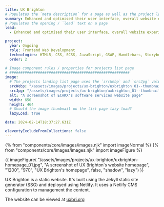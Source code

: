 ```yaml
---
title: UX Brighton
# Populates the `meta description` for a page as well as the project landing page project-specific summary
summary: Enhanced and optimised their user interface, overall website experience, developer experience, content management workflow, search and SEO.
# Populates the opening / `lead` text on a page
lead:
  - Enhanced and optimised their user interface, overall website experience, developer experience, content management workflow, search and SEO.

project:
  year: Ongoing
  role: Frontend Web Development
  technologies: HTML5, CSS, SCSS, JavaScript, GSAP, Handlebars, Storybook, Webpack, Gulp, Cypress, Umbraco, .NET Razor Views, Azure DevOps, Figma
  order: 2

# Image component rules / properties for projects list page
# #######################################################
image:
  # The projects landing list page uses the `srcWebp` and `srcJpg` values
  srcWebp: "/assets/images/projects/ux-brighton/uxbrighton_01--thumbnail.webp"
  srcJpg: "/assets/images/projects/ux-brighton/uxbrighton_01--thumbnail.jpg"
  alt: "A screenshot of ECARX's software services website page"
  width: 650
  height: 464
  # Should the image thumbnail on the list page lazy load?
  lazyLoad: true

date: 2024-02-14T18:37:27.631Z

eleventyExcludeFromCollections: false
---
```


{% from "components/core/images/images.njk" import imageNormal %}
{% from "components/core/images/images.njk" import imageFigure %}

{{ imageFigure(
  "/assets/images/projects/ux-brighton/uxbrighton-homepage_01.jpg",
  "A screenshot of UX Brighton's website homepage",
  "1200",
  "970",
  "UX Brighton's homepage",
  false,
  "shadow",
  "lazy")
}}

UX Brighton is a static website. It's built using the Jekyll static site generator (SSG) and deployed using Netlify. It uses a Netlify CMS configuration to management the content.

The website can be viewed at [uxbri.org](https://uxbri.org/)
